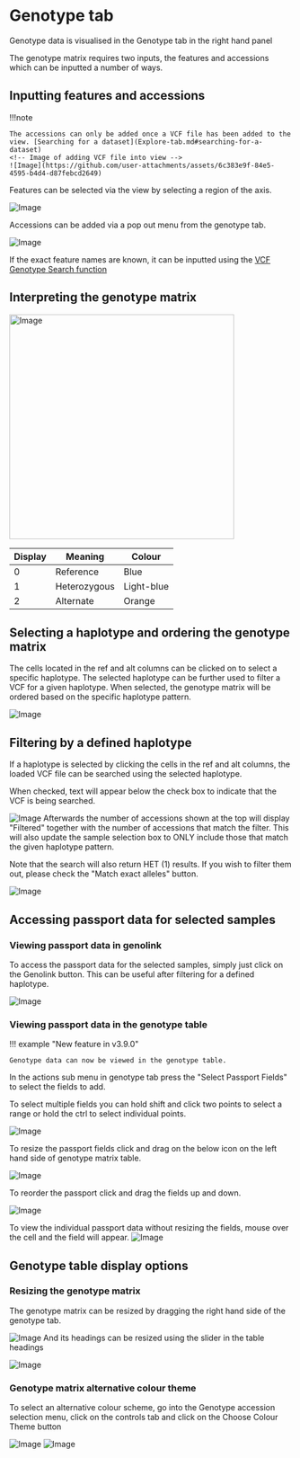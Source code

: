 # Genotype tab

Genotype data is visualised in the Genotype tab in the right hand panel

The genotype matrix requires two inputs, the features and accessions which can be inputted a number of ways. 

## Inputting features and accessions
!!!note

    The accessions can only be added once a VCF file has been added to the view. [Searching for a dataset](Explore-tab.md#searching-for-a-dataset)
    <!-- Image of adding VCF file into view -->
    ![Image](https://github.com/user-attachments/assets/6c383e9f-84e5-4595-b4d4-d87febcd2649)


Features can be selected via the view by selecting a region of the axis.

<!-- Image for adding SNPs to genotype table -->
![Image](https://github.com/user-attachments/assets/46e153f9-c840-401a-a58c-427f86735c0f)


Accessions can be added via a pop out menu from the genotype tab.

<!-- Image for adding Samples to genotype table -->
![Image](https://github.com/user-attachments/assets/ed288f00-5e16-4cbb-a8fb-5b364d3e4d7a)




If the exact feature names are known, it can be inputted using the [VCF Genotype Search function](Search-tab.md#vcf-genotype-search)

## Interpreting the genotype matrix

<!-- Image of the genotype matrix -->
<img width="400" alt="Image" src="https://github.com/user-attachments/assets/9e4830c9-ed95-4565-ad9c-e901cb0fcb06" />

| Display | Meaning      | Colour     |
|---------|--------------|------------|
| 0       | Reference    | Blue       |
| 1       | Heterozygous | Light-blue |
| 2       | Alternate    | Orange     | 


## Selecting a haplotype and ordering the genotype matrix

The cells located in the ref and alt columns can be clicked on to select a specific haplotype. The selected haplotype can be further used to filter a VCF for a given haplotype.
When selected, the genotype matrix will be ordered based on the specific haplotype pattern.

<!-- Image for ordering the SNPs -->
![Image](https://github.com/user-attachments/assets/ae4041cd-4d6e-467a-ba01-8f0d42bdbd4b)

## Filtering by a defined haplotype

If a haplotype is selected by clicking the cells in the ref and alt columns, the loaded VCF file can be searched using the selected haplotype.

When checked, text will appear below the check box to indicate that the VCF is being searched.

<img alt="Image" src="https://github.com/user-attachments/assets/09b1ebd3-028f-4bf6-b3ec-815d28333e10" />
Afterwards the number of accessions shown at the top will display "Filtered" together with the number of accessions that match the filter. This will also update the sample selection box to ONLY include those that match the given haplotype pattern.

Note that the search will also return HET (1) results. If you wish to filter them out, please check the "Match exact alleles" button.

![Image](https://github.com/user-attachments/assets/44f93df4-49f5-41dd-9676-ed5e378ae43a)

## Accessing passport data for selected samples

### Viewing passport data in genolink
To access the passport data for the selected samples, simply just click on the Genolink button. This can be useful after filtering for a defined haplotype.

<img alt="Image" src="https://github.com/user-attachments/assets/60f6f28b-6972-4dee-99a9-8ad083ba43a0" />

### Viewing passport data in the genotype table

!!! example "New feature in v3.9.0"
    
    Genotype data can now be viewed in the genotype table.

In the actions sub menu in genotype tab press the "Select Passport Fields" to select the fields to add.

To select multiple fields you can hold shift and click two points to select a range or hold the ctrl to select individual points.

![Image](https://github.com/user-attachments/assets/3eb09174-d9f4-42a3-a114-eeb664f48c37)

To resize the passport fields click and drag on the below icon on the left hand side of genotype matrix table.

![Image](https://github.com/user-attachments/assets/cc632e00-5859-488a-bed6-0ca3c12a7cdd)

To reorder the passport click and drag the fields up and down.

![Image](https://github.com/user-attachments/assets/e6b7da0b-0279-4ebb-86f9-dfd29113ba0e)

To view the individual passport data without resizing the fields, mouse over the cell and the field will appear.
<img alt="Image" src="https://github.com/user-attachments/assets/a95b6ed2-6f2a-4f0c-8b3e-93cb71756ba2" />

## Genotype table display options

### Resizing the genotype matrix

The genotype matrix can be resized by dragging the right hand side of the genotype tab.
<!-- Image for resizing the genotype matrix width -->
![Image](https://github.com/user-attachments/assets/2486c2ff-aaad-44c7-91a9-1fbef9c2bcda)
And its headings can be resized using the slider in the table headings
<!-- Image for resizing the genotype matrix headings -->
![Image](https://github.com/user-attachments/assets/7a1ef28c-c9ee-478c-8385-e7a2d8397f0a)

### Genotype matrix alternative colour theme

To select an alternative colour scheme, go into the Genotype accession selection menu, click on the controls tab and click on the Choose Colour Theme button

<img alt="Image" src="https://github.com/user-attachments/assets/2569cfeb-cd33-4fd6-a9e7-69d98323e6e5" />
<img alt="Image" src="https://github.com/user-attachments/assets/66cc209a-580a-4367-a711-aa95cf70cc83" />

